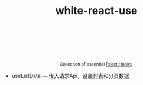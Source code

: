 <div align="center">
  <h1>
    <br/>
    <br/>
    <br />
    white-react-use
    <br />
    <br />
    <br />
    <br />
  </h1>
  <sup>
    <!-- <br />
    <br />
    <a href="https://www.npmjs.com/package/react-use">
       <img src="https://img.shields.io/npm/v/react-use.svg" alt="npm package" />
    </a>
    <a href="https://circleci.com/gh/streamich/react-use">
      <img src="https://img.shields.io/circleci/project/github/streamich/react-use/master.svg" alt="CircleCI master" />
    </a>
    <a href="https://www.npmjs.com/package/react-use">
      <img src="https://img.shields.io/npm/dm/react-use.svg" alt="npm downloads" />
    </a>
    <a href="http://streamich.github.io/react-use">
      <img src="https://img.shields.io/badge/demos-🚀-yellow.svg" alt="demos" />
    </a>
    <br /> -->
    Collection of essential <a href="https://reactjs.org/docs/hooks-intro.html">React Hooks</a>.</em>
  </sup>
  <!-- <br />
  <br />
  <br />
  <br />
  <pre>npm i <a href="https://www.npmjs.com/package/react-use">white-react-use</a></pre>
  <br />
  <br />
  <br />
  <br />
  <br /> -->
</div>

- useListData &mdash; 传入请求Api，设置列表和分页数据
